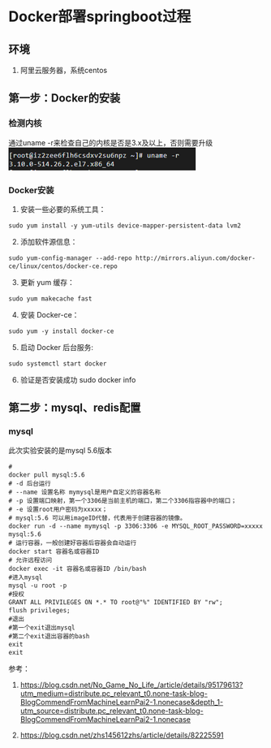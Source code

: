 # Docker部署springboot过程

## 环境
1. 阿里云服务器，系统centos

## 第一步：Docker的安装
### 检测内核
通过uname -r来检查自己的内核是否是3.x及以上，否则需要升级
![title](https://raw.githubusercontent.com/pallcard/noteImg/master/noteImg/2020/05/18/1589810615789-1589810615814.png)

### Docker安装
1. 安装一些必要的系统工具：
```
sudo yum install -y yum-utils device-mapper-persistent-data lvm2
```
2. 添加软件源信息：
```
sudo yum-config-manager --add-repo http://mirrors.aliyun.com/docker-ce/linux/centos/docker-ce.repo
```
3. 更新 yum 缓存：
```
sudo yum makecache fast
```
4. 安装 Docker-ce：
```
sudo yum -y install docker-ce
```
5. 启动 Docker 后台服务:
```
sudo systemctl start docker
```
6. 验证是否安装成功
sudo docker info

## 第二步：mysql、redis配置
### mysql
此次实验安装的是mysql 5.6版本
```
# 
docker pull mysql:5.6
# -d 后台运行
# --name 设置名称 mymysql是用户自定义的容器名称
# -p 设置端口映射，第一个3306是当前主机的端口，第二个3306指容器中的端口；
# -e 设置root用户密码为xxxxx；
# mysql:5.6 可以用imageID代替，代表用于创建容器的镜像。
docker run -d --name mymysql -p 3306:3306 -e MYSQL_ROOT_PASSWORD=xxxxx mysql:5.6
# 运行容器，一般创建好容器后容器会自动运行
docker start 容器名或容器ID
# 允许远程访问
docker exec -it 容器名或容器ID /bin/bash
#进入mysql
mysql -u root -p
#授权
GRANT ALL PRIVILEGES ON *.* TO root@"%" IDENTIFIED BY "rw";
flush privileges;
#退出
#第一个exit退出mysql
#第二个exit退出容器的bash
exit
exit
```


参考：
1. https://blog.csdn.net/No_Game_No_Life_/article/details/95179613?utm_medium=distribute.pc_relevant_t0.none-task-blog-BlogCommendFromMachineLearnPai2-1.nonecase&depth_1-utm_source=distribute.pc_relevant_t0.none-task-blog-BlogCommendFromMachineLearnPai2-1.nonecase

2. https://blog.csdn.net/zhs145612zhs/article/details/82225591

